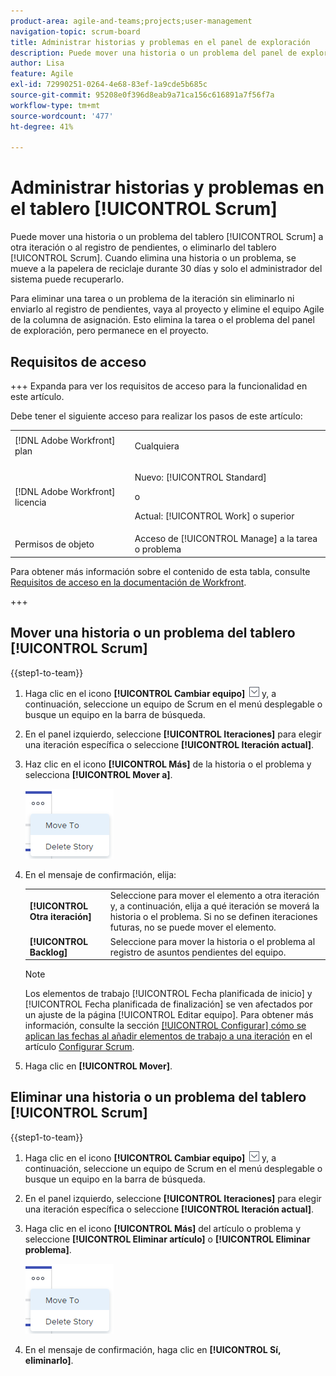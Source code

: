```yaml
---
product-area: agile-and-teams;projects;user-management
navigation-topic: scrum-board
title: Administrar historias y problemas en el panel de exploración
description: Puede mover una historia o un problema del panel de exploración a otra iteración o al registro de pendientes, o eliminarlo del panel de exploración. Cuando elimina una historia o un problema, se mueve a la papelera de reciclaje durante 30 días y solo el administrador del sistema puede recuperarlo.
author: Lisa
feature: Agile
exl-id: 72990251-0264-4e68-83ef-1a9cde5b685c
source-git-commit: 95208e0f396d8eab9a71ca156c616891a7f56f7a
workflow-type: tm+mt
source-wordcount: '477'
ht-degree: 41%

---
```


# Administrar historias y problemas en el tablero [!UICONTROL Scrum]

Puede mover una historia o un problema del tablero [!UICONTROL Scrum] a otra iteración o al registro de pendientes, o eliminarlo del tablero [!UICONTROL Scrum]. Cuando elimina una historia o un problema, se mueve a la papelera de reciclaje durante 30 días y solo el administrador del sistema puede recuperarlo.

Para eliminar una tarea o un problema de la iteración sin eliminarlo ni enviarlo al registro de pendientes, vaya al proyecto y elimine el equipo Agile de la columna de asignación. Esto elimina la tarea o el problema del panel de exploración, pero permanece en el proyecto.

## Requisitos de acceso

+++ Expanda para ver los requisitos de acceso para la funcionalidad en este artículo.

Debe tener el siguiente acceso para realizar los pasos de este artículo:

<table style="table-layout:auto"> 
 <tbody> 
  <tr> 
   <td role="rowheader">[!DNL Adobe Workfront] plan</td> 
   <td> <p>Cualquiera</p> </td> 
  </tr> 
  <tr> 
   <td role="rowheader">[!DNL Adobe Workfront] licencia</td> 
   <td> <p>Nuevo: [!UICONTROL Standard]</p> 
   o
   <p>Actual: [!UICONTROL Work] o superior</p> </td> 
  </tr>
   <tr> 
   <td role="rowheader">Permisos de objeto</td> 
   <td>Acceso de [!UICONTROL Manage] a la tarea o problema </td> 
  </tr>
 </tbody> 
</table>

Para obtener más información sobre el contenido de esta tabla, consulte [Requisitos de acceso en la documentación de Workfront](/help/quicksilver/administration-and-setup/add-users/access-levels-and-object-permissions/access-level-requirements-in-documentation.md).

+++

## Mover una historia o un problema del tablero [!UICONTROL Scrum]

{{step1-to-team}}

1. Haga clic en el icono **[!UICONTROL Cambiar equipo]** ![Cambiar icono de equipo](assets/switch-team-icon.png) y, a continuación, seleccione un equipo de Scrum en el menú desplegable o busque un equipo en la barra de búsqueda.
1. En el panel izquierdo, seleccione **[!UICONTROL Iteraciones]** para elegir una iteración específica o seleccione **[!UICONTROL Iteración actual]**.
1. Haz clic en el icono **[!UICONTROL Más]** de la historia o el problema y selecciona **[!UICONTROL Mover a]**.

   ![Eliminar o mover historia del panel de exploración](assets/scrum-delete-move-story.png)

1. En el mensaje de confirmación, elija:

   <table style="table-layout:auto">
    <tr>
        <td><strong>[!UICONTROL Otra iteración]</strong></td>
        <td>Seleccione para mover el elemento a otra iteración y, a continuación, elija a qué iteración se moverá la historia o el problema. Si no se definen iteraciones futuras, no se puede mover el elemento.</td>
    </tr>
    <tr>
        <td><strong>[!UICONTROL Backlog]</strong></td>
        <td>Seleccione para mover la historia o el problema al registro de asuntos pendientes del equipo.</td>
    </tr>
   </table>

   >[!NOTE]
   >
   >Los elementos de trabajo [!UICONTROL Fecha planificada de inicio] y [!UICONTROL Fecha planificada de finalización] se ven afectados por un ajuste de la página [!UICONTROL Editar equipo]. Para obtener más información, consulte la sección [[!UICONTROL Configurar] cómo se aplican las fechas al añadir elementos de trabajo a una iteración](../../../agile/get-started-with-agile-in-workfront/configure-scrum.md#configur5) en el artículo [Configurar Scrum](../../../agile/get-started-with-agile-in-workfront/configure-scrum.md).

1. Haga clic en **[!UICONTROL Mover]**.

## Eliminar una historia o un problema del tablero [!UICONTROL Scrum]

{{step1-to-team}}

1. Haga clic en el icono **[!UICONTROL Cambiar equipo]** ![Cambiar icono de equipo](assets/switch-team-icon.png) y, a continuación, seleccione un equipo de Scrum en el menú desplegable o busque un equipo en la barra de búsqueda.
1. En el panel izquierdo, seleccione **[!UICONTROL Iteraciones]** para elegir una iteración específica o seleccione **[!UICONTROL Iteración actual]**.
1. Haga clic en el icono **[!UICONTROL Más]** del artículo o problema y seleccione **[!UICONTROL Eliminar artículo]** o **[!UICONTROL Eliminar problema]**.

   ![Eliminar o mover historia del panel de exploración](assets/scrum-delete-move-story.png)

1. En el mensaje de confirmación, haga clic en **[!UICONTROL Sí, eliminarlo]**.

